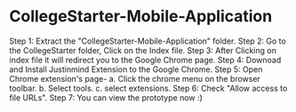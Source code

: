 # CollegeStarter-Mobile-Application

Step 1: Extract the "CollegeStarter-Mobile-Application" folder.
Step 2: Go to the CollegeStarter folder, Click on the Index file.
Step 3: After Clicking on index file it will redirect you to the Google Chrome page.
Step 4: Downoad and Install Justinmind Extension to the Google Chrome.
Step 5: Open Chrome extension's page-
  a. Click the chrome menu on the browser toolbar.
  b. Select tools.
  c. select extensions.
Step 6: Check "Allow access to file URLs".
Step 7: You can view the prototype now :)
